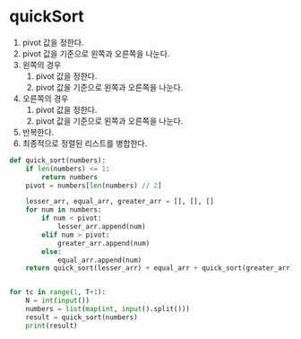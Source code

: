 # quickSort
1. pivot 값을 정한다.
2. pivot 값을 기준으로 왼쪽과 오른쪽을 나눈다.
3. 왼쪽의 경우
   1. pivot 값을 정한다.
   2. pivot 값을 기준으로 왼쪽과 오른쪽을 나눈다.
4. 오른쪽의 경우
   1. pivot 값을 정한다.
   2. pivot 값을 기준으로 왼쪽과 오른쪽을 나눈다.
5. 반복한다.
6. 최종적으로 정렬된 리스트를 병합한다.

```python
def quick_sort(numbers):
    if len(numbers) <= 1:
        return numbers
    pivot = numbers[len(numbers) // 2]

    lesser_arr, equal_arr, greater_arr = [], [], []
    for num in numbers:
        if num < pivot:
            lesser_arr.append(num)
        elif num > pivot:
            greater_arr.append(num)
        else:
            equal_arr.append(num)
    return quick_sort(lesser_arr) + equal_arr + quick_sort(greater_arr)


for tc in range(1, T+1):
    N = int(input())
    numbers = list(map(int, input().split()))
    result = quick_sort(numbers)
    print(result)
```